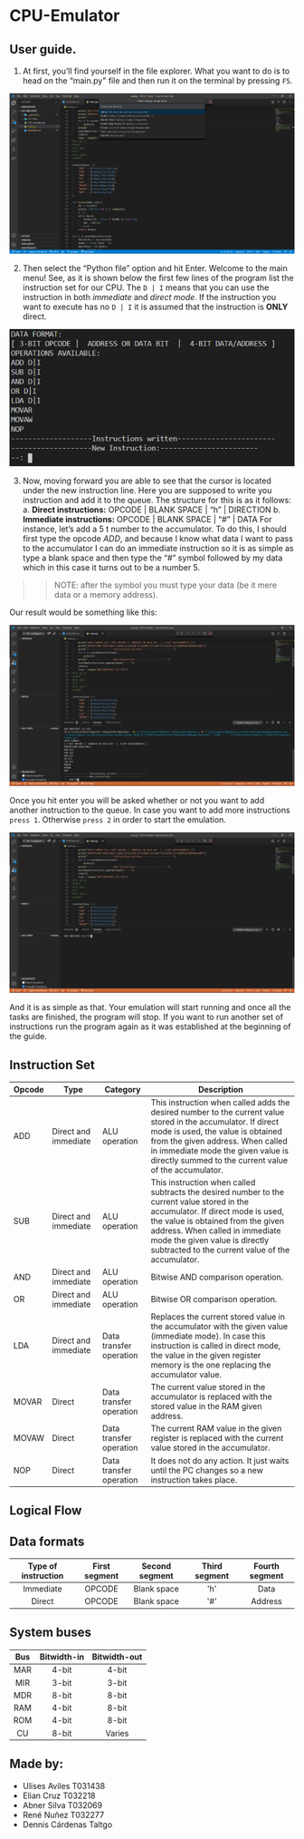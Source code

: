 # CPU-Emulator #
## User guide. ##
1. At first, you’ll find yourself in the file explorer. What you want to do is to head on the “main.py" file and then run it on the terminal by pressing `F5`.

![Guide-1](/src/img/guide1.png)

2. Then select the “Python file” option and hit Enter. Welcome to the main menu! See, as it is shown below the first few lines of the program list the instruction set for our CPU. The `D | I` means that you can use the instruction in both *immediate* and *direct mode*. If the instruction you want to execute has no `D | I` it is assumed that the instruction is **ONLY** direct.

![Guide-1](/src/img/guide2.png)

3. Now, moving forward you are able to see that the cursor is located under the new instruction line. Here you are supposed to write you instruction and add it to the queue. The structure for this is as it follows:
a. **Direct instructions:** OPCODE  |  BLANK SPACE |  “h”  |  DIRECTION
b. **Immediate instructions:** OPCODE  |  BLANK SPACE |  “#”  |  DATA
For instance, let’s add a 5 t number to the accumulator. To do this, I should first type the opcode *ADD*, and because I know what data I want to pass to the accumulator I can do an immediate instruction so it is as simple as type a blank space and then type the “#” symbol followed by my data which in this case it turns out to be a number 5. 
>>NOTE: after the symbol you must type your data (be it mere data or a memory address).

Our result would be something like this:

![Guide-1](/src/img/guide3.png)

Once you hit enter you will be asked whether or not you want to add another instruction to the queue. In case you want to add more instructions `press 1`. Otherwise `press 2` in order to start the emulation.

![Guide-1](/src/img/guide4.png)

And it is as simple as that. Your emulation will start running and once all the tasks are finished, the program will stop. If you want to run another set of instructions run the program again as it was established at the beginning of the guide.

## Instruction Set ##
| Opcode | Type                 | Category                | Description                                                                                                                                                                                                                                                                                   |
|--------|----------------------|-------------------------|-----------------------------------------------------------------------------------------------------------------------------------------------------------------------------------------------------------------------------------------------------------------------------------------------|
| ADD    | Direct and immediate | ALU operation           | This instruction when called adds the desired number to the current value stored in the accumulator. If direct mode is used, the value is obtained from the given address. When called in immediate mode the given value is directly summed to the current value of the accumulator.          |
| SUB    | Direct and immediate | ALU operation           | This instruction when called subtracts the desired number to the current value stored in the accumulator. If direct mode is used, the value is obtained from the given address. When called in immediate mode the given value is directly subtracted to the current value of the accumulator. |
| AND    | Direct and immediate | ALU operation           | Bitwise AND comparison operation.                                                                                                                                                                                                                                                             |
| OR     | Direct and immediate | ALU operation           | Bitwise OR comparison operation.                                                                                                                                                                                                                                                              |
| LDA    | Direct and immediate | Data transfer operation | Replaces the current stored value in the accumulator with the given value (immediate mode). In case this instruction is called in direct mode, the value in the given register memory is the one replacing the accumulator value.                                                             |
| MOVAR  | Direct               | Data transfer operation | The current value stored in the accumulator is replaced with the stored value in the RAM given address.                                                                                                                                                                                       |
| MOVAW  | Direct               | Data transfer operation | The current RAM value in the given register is replaced with the current value stored in the accumulator.                                                                                                                                                                                     |
| NOP    | Direct               | Data transfer operation | It does not do any action. It just waits until the PC changes so a new instruction takes place.       

## Logical Flow ##

## Data formats ##
| Type of instruction |  First segment | Second segment | Third segment |Fourth segment |
|:-------:|:-------:|:------:|:------:|:------:|
|    Immediate    |  OPCODE |    Blank space   |    'h'   |   Data    |
|    Direct    | OPCODE |    Blank space    |    '#'    |     Address    |

## System buses ##
| Bus | Bitwidth-in | Bitwidth-out |
|:---:|:-----------:|:------------:|
| MAR |    4-bit    |     4-bit    |
| MIR |    3-bit    |     3-bit    |
| MDR |    8-bit    |     8-bit    |
| RAM |    4-bit    |     8-bit    |
| ROM |    4-bit    |     8-bit    |
|  CU |    8-bit    |    Varies    |



## Made by: ##
* Ulises Aviles T031438
* Elian Cruz T032218
* Abner Silva T032069
* René Nuñez T032277
* Dennis Cárdenas Taltgo